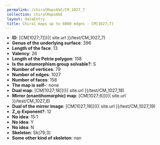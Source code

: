 ```yaml
--- 
 permalink: /chiralMaps6kE/CM_1027_7 
 collection: chiralMaps6kE
 layout: dataEntry
 title: Chiral maps up to 6000 edges - CM[1027;7]
---
```


- **ID**: [CM[1027;7]]({{ site.url }}/test/CM_1027_7)
- **Genus of the underlying surface**: 396
- **Length of the face**: 13
- **Valency**: 26
- **Length of the Petrie polygon**: 158
- **Is the automorphism group solvable?**: S
- **Number of vertices**: 79
- **Number of edges**: 1027
- **Number of faces**: 158
- **The map is self-**: none
- **Dual map**: [CM[1027;18]]({{ site.url }}/test/CM_1027_18)
- **Mirror (enantihomorphic) map**: [CM[1027;6]]({{ site.url }}/test/CM_1027_6)
- **Dual of the mirror image**: [CM[1027;19]]({{ site.url }}/test/CM_1027_19)
- **Z_q-Exponent?**: 12
- **No idea**:  15:1
- **No idea**: Y
- **No idea**: N
- **Skeleton**: Sk(79;3)
- **Some other kind of skeleton**: nan
